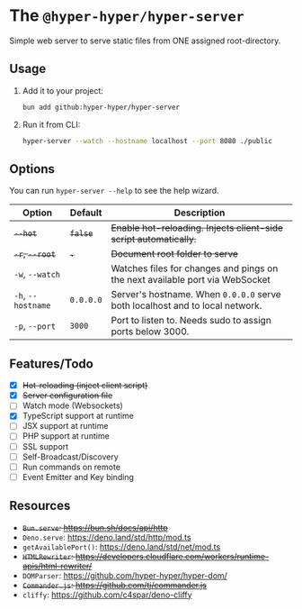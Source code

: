 # The `@hyper-hyper/hyper-server`

Simple web server to serve static files from ONE assigned root-directory.

## Usage

1. Add it to your project:

    ```sh
    bun add github:hyper-hyper/hyper-server
    ```

2. Run it from CLI:

    ```sh
    hyper-server --watch --hostname localhost --port 8080 ./public
    ```

## Options

You can run `hyper-server --help` to see the help wizard.

| Option | Default  | Description
| - | - | -
| ~~`--hot`~~ | ~~`false`~~ | ~~Enable hot-reloading. Injects client-side script automatically.~~
| ~~`-r`, `--root`~~ | ~~`.`~~ | ~~Document root folder to serve~~
| `-w`, `--watch` |  | Watches files for changes and pings on the next available port via WebSocket
| `-h`, `--hostname` | `0.0.0.0` | Server's hostname. When `0.0.0.0` serve both localhost and to local network.
| `-p`, `--port` | `3000` | Port to listen to. Needs sudo to assign ports below 3000.

## Features/Todo

- [x] ~~Hot-reloading (inject client script)~~
- [x] ~~Server configuration file~~
- [ ] Watch mode (Websockets)
- [x] TypeScript support at runtime
- [ ] JSX support at runtime
- [ ] PHP support at runtime
- [ ] SSL support
- [ ] Self-Broadcast/Discovery
- [ ] Run commands on remote
- [ ] Event Emitter and Key binding

## Resources

* ~~`Bun.serve`: <https://bun.sh/docs/api/http>~~
* `Deno.serve`: <https://deno.land/std/http/mod.ts>
* `getAvailablePort()`: <https://deno.land/std/net/mod.ts>
* ~~`HTMLRewriter`: <https://developers.cloudflare.com/workers/runtime-apis/html-rewriter/>~~
* `DOMParser`: <https://github.com/hyper-hyper/hyper-dom/>
* ~~`Commander.js`: <https://github.com/tj/commander.js>~~
* `cliffy`: <https://github.com/c4spar/deno-cliffy>

